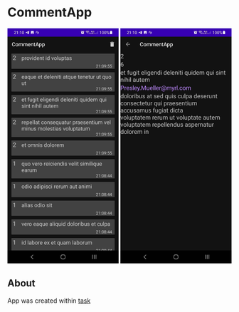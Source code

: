 # CommentApp
<p align="center">
    <img src="https://raw.githubusercontent.com/ZenkinIlya/CommentApp/main/forReadme/list.png" width="250">
    <img src="https://raw.githubusercontent.com/ZenkinIlya/CommentApp/main/forReadme/comment.png" width="250">
</p>

## About

App was created within [task](./forReadme/Task.pdf)
